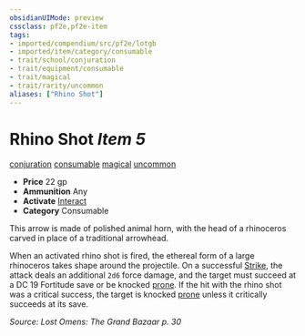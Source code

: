 ```yaml
---
obsidianUIMode: preview
cssclass: pf2e,pf2e-item
tags:
- imported/compendium/src/pf2e/lotgb
- imported/item/category/consumable
- trait/school/conjuration
- trait/equipment/consumable
- trait/magical
- trait/rarity/uncommon
aliases: ["Rhino Shot"]
---
```

# Rhino Shot *Item 5*  
[conjuration](conjuration.md)  [consumable](consumable.md)  [magical](magical.md)  [uncommon](uncommon.md)  

- **Price** 22 gp
- **Ammunition** Any
- **Activate** [Interact](interact.md)
- **Category** Consumable

This arrow is made of polished animal horn, with the head of a rhinoceros carved in place of a traditional arrowhead.

When an activated rhino shot is fired, the ethereal form of a large rhinoceros takes shape around the projectile. On a successful [Strike](strike.md), the attack deals an additional `2d6` force damage, and the target must succeed at a DC 19 Fortitude save or be knocked [prone](conditions.md#Prone). If the hit with the rhino shot was a critical success, the target is knocked [prone](conditions.md#Prone) unless it critically succeeds at its save.

*Source: Lost Omens: The Grand Bazaar p. 30*